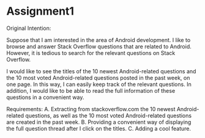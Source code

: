 # Assignment1

Original Intention:

Suppose that I am interested in the area of Android development. I like to browse and answer Stack Overflow questions that are related to Android. However, it is tedious to search for the relevant questions on Stack Overflow. 

I would like to see the titles of the 10 newest Android-related questions and the 10 most voted Android-related questions posted in the past week, on one page. In this way, I can easily keep track of the relevant questions. In addition, I would like to be able to read the full information of these questions in a convenient way. 

Requirements: 
A. Extracting from stackoverflow.com the 10 newest Android-related questions, as well as the 10 most voted Android-related questions are created in the past week. 
B. Providing a convenient way of displaying the full question thread after I click on the titles. 
C. Adding a cool feature. 


